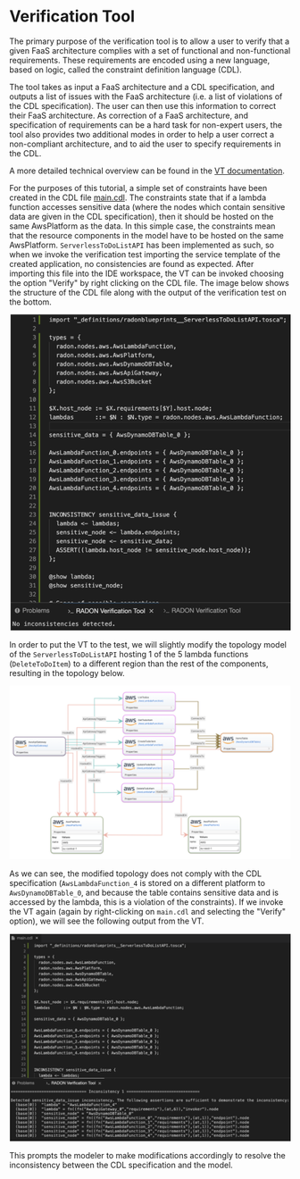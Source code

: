 # Verification Tool

The primary purpose of the verification tool is to allow a user to
verify that a given FaaS architecture complies with a set of functional
and non-functional requirements. These requirements are encoded using a
new language, based on logic, called the constraint definition language
(CDL).

The tool takes as input a FaaS architecture and a CDL specification, and
outputs a list of issues with the FaaS architecture (i.e. a list of
violations of the CDL specification). The user can then use this
information to correct their FaaS architecture. As correction of a FaaS
architecture, and specification of requirements can be a hard task for
non-expert users, the tool also provides two additional modes in order
to help a user correct a non-compliant architecture, and to aid the user
to specify requirements in the CDL.

A more detailed technical overview can be found in the [VT
documentation](https://radon-vt-documentation.readthedocs.io/en/latest/).


For the purposes of this tutorial, a simple set of constraints have been
created in the CDL file [main.cdl](TODO). The constraints state that if
a lambda function accesses sensitive data (where the nodes which contain
sensitive data are given in the CDL specification), then it should be
hosted on the same AwsPlatform as the data. In this simple case, the
constraints mean that the resource components in the model have to be
hosted on the same AwsPlatform. `ServerlessToDoListAPI` has been
implemented as such, so when we invoke the verification test importing
the service template of the created application, no consistencies are
found as expected. After importing this file into the IDE workspace, the
VT can be invoked choosing the option "Verify" by right clicking on the
CDL file. The image below shows the structure of the CDL file along with
the output of the verification test on the bottom.

![](img/VT1.png)

In order to put the VT to the test, we will slightly modify the topology
model of the `ServerlessToDoListAPI` hosting 1 of the 5 lambda functions
(`DeleteToDoItem`) to a different region than the rest of the components,
resulting in the topology below.

![](img/VT2.png)

As we can see, the modified topology does not comply with the CDL
specification (`AwsLambdaFunction_4` is stored on a different platform
to `AwsDynamoDBTable_0`, and because the table contains sensitive data
and is accessed by the lambda, this is a violation of the constraints).
If we invoke the VT again (again by right-clicking on `main.cdl` and
selecting the "Verify" option), we will see the following output from
the VT.

![](img/VT3.png)

This prompts the modeler to make modifications accordingly to resolve
the inconsistency between the CDL specification and the model.

